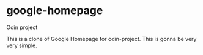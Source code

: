 # google-homepage
Odin project

This is a clone of Google Homepage for odin-project.
This is gonna be very very simple.
